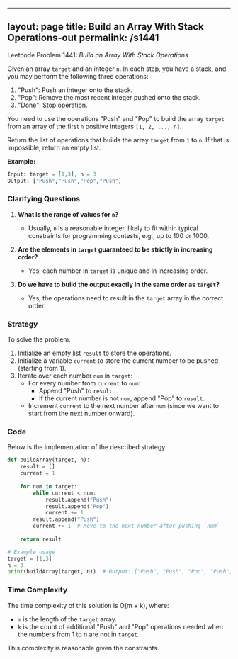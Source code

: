 
---
layout: page
title:  Build an Array With Stack Operations-out
permalink: /s1441
---

Leetcode Problem 1441: *Build an Array With Stack Operations*

Given an array `target` and an integer `n`. In each step, you have a stack, and you may perform the following three operations:

1. "Push": Push an integer onto the stack.
2. "Pop": Remove the most recent integer pushed onto the stack.
3. "Done": Stop operation.

You need to use the operations "Push" and "Pop" to build the array `target` from an array of the first `n` positive integers `[1, 2, ..., n]`.

Return the list of operations that builds the array `target` from `1` to `n`. If that is impossible, return an empty list.

**Example:**
```python
Input: target = [1,3], n = 3
Output: ["Push","Push","Pop","Push"]
```

### Clarifying Questions

1. **What is the range of values for `n`?**
   - Usually, `n` is a reasonable integer, likely to fit within typical constraints for programming contests, e.g., up to 100 or 1000.

2. **Are the elements in `target` guaranteed to be strictly in increasing order?**
   - Yes, each number in `target` is unique and in increasing order.

3. **Do we have to build the output exactly in the same order as `target`?**
   - Yes, the operations need to result in the `target` array in the correct order.

### Strategy

To solve the problem:

1. Initialize an empty list `result` to store the operations.
2. Initialize a variable `current` to store the current number to be pushed (starting from 1).
3. Iterate over each number `num` in `target`:
   - For every number from `current` to `num`:
     - Append "Push" to `result`.
     - If the current number is not `num`, append "Pop" to `result`.
   - Increment `current` to the next number after `num` (since we want to start from the next number onward).

### Code

Below is the implementation of the described strategy:

```python
def buildArray(target, n):
    result = []
    current = 1
    
    for num in target:
        while current < num:
            result.append("Push")
            result.append("Pop")
            current += 1
        result.append("Push")
        current += 1  # Move to the next number after pushing `num`
        
    return result

# Example usage
target = [1,3]
n = 3
print(buildArray(target, n))  # Output: ["Push", "Push", "Pop", "Push"]
```

### Time Complexity

The time complexity of this solution is O(m + k), where:

- `m` is the length of the `target` array.
- `k` is the count of additional "Push" and "Pop" operations needed when the numbers from 1 to n are not in `target`.

This complexity is reasonable given the constraints.